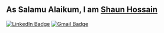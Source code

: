 ## As Salamu Alaikum, I am [Shaun Hossain](https://my-portfolio-client-kappa.vercel.app/)

[![LinkedIn Badge](https://img.shields.io/badge/-shaun-hossain-4361b4135-blue?style=flat-square&logo=Linkedin&logoColor=white&link=https://www.linkedin.com/in/shaun-hossain-4361b4135/)](https://www.linkedin.com/in/shaun-hossain-4361b4135/)
[![Gmail Badge](https://img.shields.io/badge/-shaunhossain655@gmail.com-c14438?style=flat-square&logo=Gmail&logoColor=white&link=mailto:shaunhossain655@gmail.com)](mailto:shaunhossain655@gmail.com)


